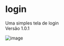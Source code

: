 # login
Uma simples tela de login  
Versão 1.0.1  

![image](https://user-images.githubusercontent.com/73318684/142094040-3de705de-cd4d-4895-a96a-41315a223be0.png)


